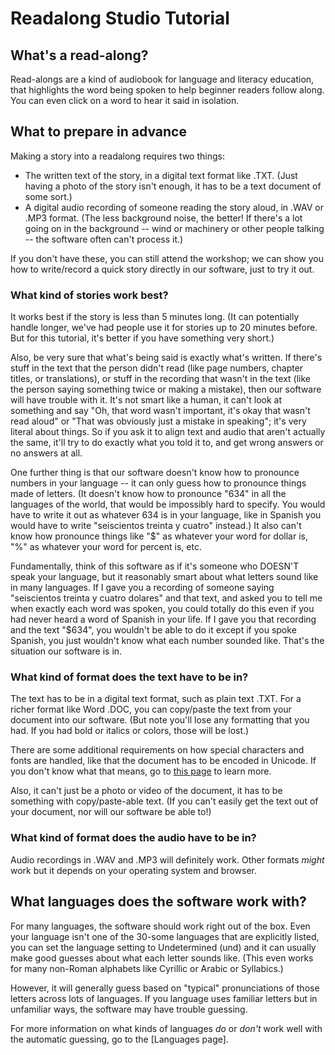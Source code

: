 # Readalong Studio Tutorial

## What's a read-along?

Read-alongs are a kind of audiobook for language and literacy education, that highlights the word being spoken to help beginner readers follow along.  You can even click on a word to hear it said in isolation.

## What to prepare in advance

Making a story into a readalong requires two things:

  * The written text of the story, in a digital text format like .TXT.  (Just having a photo of the story isn't enough, it has to be a text document of some sort.)
  * A digital audio recording of someone reading the story aloud, in .WAV or .MP3 format.  (The less background noise, the better!  If there's a lot going on in the background -- wind or machinery or other people talking -- the software often can't process it.)

If you don't have these, you can still attend the workshop; we can show you how to write/record a quick story directly in our software, just to try it out.

### What kind of stories work best?

It works best if the story is less than 5 minutes long.  (It can potentially handle longer, we've had people use it for stories up to 20 minutes before.  But for this tutorial, it's better if you have something very short.)

Also, be very sure that what's being said is exactly what's written.  If there's stuff in the text that the person didn't read (like page numbers, chapter titles, or translations), or stuff in the recording that wasn't in the text (like the person saying something twice or making a mistake), then our software will have trouble with it.  It's not smart like a human, it can't look at something and say "Oh, that word wasn't important, it's okay that wasn't read aloud" or "That was obviously just a mistake in speaking"; it's very literal about things.  So if you ask it to align text and audio that aren't actually the same, it'll try to do exactly what you told it to, and get wrong answers or no answers at all.

One further thing is that our software doesn't know how to pronounce numbers in your language -- it can only guess how to pronounce things made of letters.  (It doesn't know how to pronounce "634" in all the languages of the world, that would be impossibly hard to specify.  You would have to write it out as whatever 634 is in your language, like in Spanish you would have to write "seiscientos treinta y cuatro" instead.)  It also can't know how pronounce things like "$" as whatever your word for dollar is, "%" as whatever your word for percent is, etc.

Fundamentally, think of this software as if it's someone who DOESN'T speak your language, but it reasonably smart about what letters sound like in many languages.  If I gave you a recording of someone saying "seiscientos treinta y cuatro dolares" and that text, and asked you to tell me when exactly each word was spoken, you could totally do this even if you had never heard a word of Spanish in your life.   If I gave you that recording and the text "$634", you wouldn't be able to do it except if you spoke Spanish, you just wouldn't know what each number sounded like.  That's the situation our software is in.  

### What kind of format does the text have to be in?

The text has to be in a digital text format, such as plain text .TXT.  For a richer format like Word .DOC, you can copy/paste the text from your document into our software.  (But note you'll lose any formatting that you had.  If you had bold or italics or colors, those will be lost.)

There are some additional requirements on how special characters and fonts are handled, like that the document has to be encoded in Unicode.  If you don't know what that means, go to [this page](format.md) to learn more.

Also, it can't just be a photo or video of the document, it has to be something with copy/paste-able text.  (If you can't easily get the text out of your document, nor will our software be able to!)

### What kind of format does the audio have to be in?

Audio recordings in .WAV and .MP3 will definitely work.  Other formats *might* work but it depends on your operating system and browser.

## What languages does the software work with?

For many languages, the software should work right out of the box.  Even your language isn't one of the 30-some languages that are explicitly listed, you can set the language setting to Undetermined (und) and it can usually make good guesses about what each letter sounds like.  (This even works for many non-Roman alphabets like Cyrillic or Arabic or Syllabics.)  

However, it will generally guess based on "typical" pronunciations of those letters across lots of languages.  If you language uses familiar letters but in unfamiliar ways, the software may have trouble guessing.

For more information on what kinds of languages *do* or *don't* work well with the automatic guessing, go to the [Languages page].